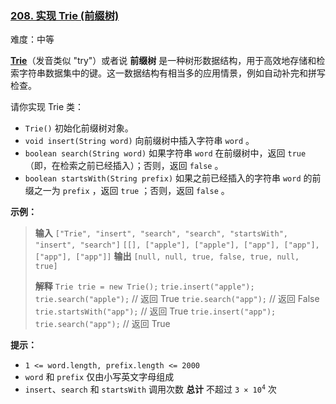 ### [208\. 实现 Trie (前缀树)](https://leetcode.cn/problems/implement-trie-prefix-tree/)

难度：中等

**[Trie](https://baike.baidu.com/item/字典树/9825209?fr=aladdin)**（发音类似 "try"）或者说 **前缀树** 是一种树形数据结构，用于高效地存储和检索字符串数据集中的键。这一数据结构有相当多的应用情景，例如自动补完和拼写检查。

请你实现 Trie 类：

- `Trie()` 初始化前缀树对象。
- `void insert(String word)` 向前缀树中插入字符串 `word` 。
- `boolean search(String word)` 如果字符串 `word` 在前缀树中，返回 `true`（即，在检索之前已经插入）；否则，返回 `false` 。
- `boolean startsWith(String prefix)` 如果之前已经插入的字符串 `word` 的前缀之一为 `prefix` ，返回 `true` ；否则，返回 `false` 。

**示例：**

> **输入**
> `["Trie", "insert", "search", "search", "startsWith", "insert", "search"]`
> `[[], ["apple"], ["apple"], ["app"], ["app"], ["app"], ["app"]]`
> **输出**
> `[null, null, true, false, true, null, true]`
>
> **解释**
> `Trie trie = new Trie();`
> `trie.insert("apple");`
> `trie.search("apple");`   // 返回 True
> `trie.search("app");`     // 返回 False
> `trie.startsWith("app");` // 返回 True
> `trie.insert("app");`
> `trie.search("app");`     // 返回 True

**提示：**

- `1 <= word.length, prefix.length <= 2000`
- `word` 和 `prefix` 仅由小写英文字母组成
- `insert`、`search` 和 `startsWith` 调用次数 **总计** 不超过 <code>3 &times; 10<sup>4</sup></code> 次
